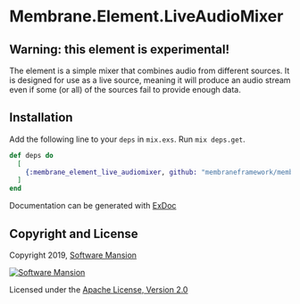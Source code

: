 # Membrane.Element.LiveAudioMixer

## Warning: this element is experimental!

The element is a simple mixer that combines audio from different sources.
It is designed for use as a live source, meaning it will produce an audio stream
even if some (or all) of the sources fail to provide enough data.

## Installation

Add the following line to your `deps` in `mix.exs`.  Run `mix deps.get`.

```elixir
def deps do
  [
    {:membrane_element_live_audiomixer, github: "membraneframework/membrane-element-live-audiomixer"}
  ]
end
```

Documentation can be generated with [ExDoc](https://github.com/elixir-lang/ex_doc)

## Copyright and License

Copyright 2019, [Software Mansion](https://swmansion.com/?utm_source=git&utm_medium=readme&utm_campaign=membrane)

[![Software Mansion](https://membraneframework.github.io/static/logo/swm_logo_readme.png)](https://swmansion.com/?utm_source=git&utm_medium=readme&utm_campaign=membrane)

Licensed under the [Apache License, Version 2.0](LICENSE)
